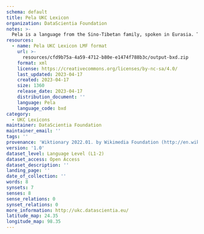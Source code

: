 ```yaml
---
schema: default
title: Pela UKC Lexicon
organization: DataScientia Foundation
notes: >-
  Pela is a language from the Sino-Tibetan family, spoken in Eurasia. The UKC Lexicon of Pela is represented as a lexico-semantic network. It consists of words, word senses, synsets, as well as sense-level and synset-level relationships.
resources:
  - name: Pela UKC Lexicon LMF format
    url: >-
      resources/cfd9b75a-4a59-4712-b80e-e1474f788b3c/output-bxd.zip
    format: xml
    license: https://creativecommons.org/licenses/by-nc-sa/4.0/
    last_updated: 2023-04-17
    created: 2023-04-17
    size: 1360
    release_date: 2023-04-17
    distribution_document: ''
    language: Pela
    language_code: bxd
category:
  - UKC Lexicons
maintainer: DataScientia Foundation
maintainer_email: ''
tags: ''
provenance: 'Wiktionary 2022.01. by Wikimedia Foundation (http://en.wiktionary.org); Princeton WordNet 2.1 by Princeton University (https://wordnet.princeton.edu)'
version: '1.0'
dataset_level: Language Level (L1-2)
dataset_access: Open Access
dataset_description: ''
landing_page: ''
date_of_collection: ''
words: 8
synsets: 7
senses: 8
sense_relations: 0
synset_relations: 0
more_information: http://ukc.datascientia.eu/
latitude_map: 24.35
longitude_map: 98.35
---
```

